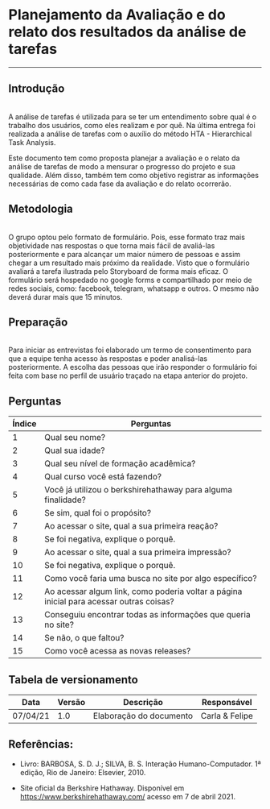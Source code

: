 # Planejamento da Avaliação e do relato dos resultados da análise de tarefas
-------------------------------------------------

## Introdução
<br>
A análise de tarefas é utilizada para se ter um entendimento sobre qual é o trabalho dos usuários, como eles realizam e por quê. Na última entrega foi realizada a análise de tarefas com o auxílio do método  HTA - Hierarchical Task Analysis. 

Este documento tem como proposta planejar a avaliação e o  relato da análise de tarefas de modo a mensurar o progresso do projeto e sua qualidade. Além disso, também tem como objetivo registrar as informações necessárias de como cada fase da avaliação e do relato ocorrerão.
      
## Metodologia
<br>
O grupo optou pelo formato de formulário. Pois, esse formato traz mais objetividade nas respostas o que torna mais fácil de avaliá-las posteriormente e para alcançar um maior número de pessoas e assim chegar a um resultado mais próximo da realidade. Visto que o formulário avaliará a tarefa ilustrada pelo Storyboard de forma mais eficaz.
O formulário será hospedado no google forms e compartilhado por meio de redes sociais, como: facebook, telegram, whatsapp e outros. O mesmo não deverá durar mais que 15 minutos.

## Preparação
<br>
Para iniciar as entrevistas foi elaborado um termo de consentimento para que a equipe tenha acesso às respostas e poder analisá-las posteriormente.
A escolha das pessoas que irão responder o formulário foi feita com base no perfil de usuário traçado na etapa anterior do projeto.

## Perguntas

Índice  | Perguntas
------- | ---------- 
1       | Qual seu nome?
2       | Qual sua idade?
3       | Qual seu nível de formação acadêmica?
4       | Qual curso você está fazendo?
5       | Você já utilizou o berkshirehathaway para alguma finalidade?
6       | Se sim, qual foi o propósito?
7       | Ao acessar o site, qual a sua primeira reação?
8       | Se foi negativa, explique o porquê.
9       | Ao acessar o site, qual a sua primeira impressão?
10      | Se foi negativa, explique o porquê.
11      | Como você faria uma busca no site por algo específico?
12      | Ao acessar algum link, como poderia voltar a página inicial para acessar outras coisas?
13      | Conseguiu encontrar todas as informações que queria no site?
14      | Se não, o que faltou?
15      | Como você acessa as novas releases?

## Tabela de versionamento

Data     | Versão      | Descrição                | Responsável 
-------- | --------    | -------------            | --------
07/04/21 | 1.0         | Elaboração do documento  | Carla & Felipe

## Referências: 

* Livro: BARBOSA, S. D. J.; SILVA, B. S. Interação Humano-Computador. 1ª edição, Rio de Janeiro: Elsevier, 2010.

* Site oficial da Berkshire Hathaway. Disponível em <https://www.berkshirehathaway.com/> acesso em 7 de abril 2021.
